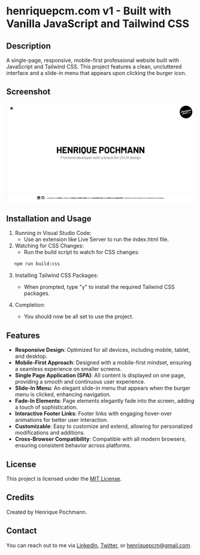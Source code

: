 # henriquepcm.com v1 - Built with Vanilla JavaScript and Tailwind CSS

## Description

A single-page, responsive, mobile-first professional website built with JavaScript and Tailwind CSS. This project features a clean, uncluttered interface and a slide-in menu that appears upon clicking the burger icon.

## Screenshot

![Screenshot of the website](img/henriquepcmcom-v1-screenshot.png)

## Installation and Usage

1.   Running in Visual Studio Code:
     -    Use an extension like Live Server to run the index.html file.
2.   Watching for CSS Changes:
     -    Run the build script to watch for CSS changes:

```sh
   npm run build:css
```

3. Installing Tailwind CSS Packages:

     - When prompted, type "y" to install the required Tailwind CSS packages.

4. Completion:
     - You should now be all set to use the project.

## Features

-    **Responsive Design**: Optimized for all devices, including mobile, tablet, and desktop.
-    **Mobile-First Approach**: Designed with a mobile-first mindset, ensuring a seamless experience on smaller screens.
-    **Single Page Application (SPA)**: All content is displayed on one page, providing a smooth and continuous user experience.
-    **Slide-In Menu**: An elegant slide-in menu that appears when the burger menu is clicked, enhancing navigation.
-    **Fade-In Elements**: Page elements elegantly fade into the screen, adding a touch of sophistication.
-    **Interactive Footer Links**: Footer links with engaging hover-over animations for better user interaction.
-    **Customizable**: Easy to customize and extend, allowing for personalized modifications and additions.
-    **Cross-Browser Compatibility**: Compatible with all modern browsers, ensuring consistent behavior across platforms.

## License

This project is licensed under the [MIT License](LICENSE.md).

## Credits

Created by Henrique Pochmann.

## Contact

You can reach out to me via [LinkedIn](https://www.linkedin.com/in/henriquepcm/), [Twitter](https://twitter.com/henriquepcm/), or henriquepcm@gmail.com.
